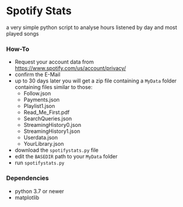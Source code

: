 # Spotify Stats

a very simple python script to analyse hours listened by day and most played songs

### How-To

- Request your account data from https://www.spotify.com/us/account/privacy/
- confirm the E-Mail
- up to 30 days later you will get a zip file containing a `MyData` folder containing files similar to those:
  - Follow.json
  - Payments.json
  - Playlist1.json
  - Read_Me_First.pdf
  - SearchQueries.json
  - StreamingHistory0.json
  - StreamingHistory1.json
  - Userdata.json
  - YourLibrary.json
- download the `spotifystats.py` file
- edit the `BASEDIR` path to your `MyData` folder
- run `spotifystats.py`

### Dependencies

- python 3.7 or newer
- matplotlib

